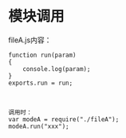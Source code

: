 # 模块调用

fileA.js内容：

```
function run(param)
{
    console.log(param);
}
exports.run = run;



调用时：
var modeA = require("./fileA");  
modeA.run("xxx");  
```
